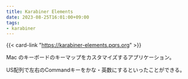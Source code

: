 ```yaml
---
title: Karabiner Elements
date: 2023-08-25T16:01:00+09:00
tags:
- karabiner
---
```


{{< card-link "https://karabiner-elements.pqrs.org" >}}

Mac のキーボードのキーマップをカスタマイズするアプリケーション。

US配列で左右のCommandキーをかな・英数にするといったことができる。
